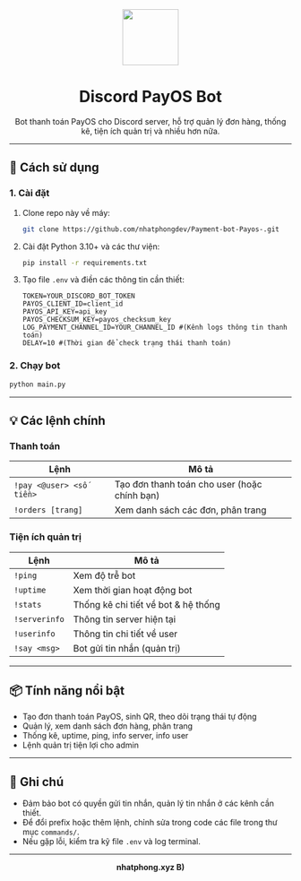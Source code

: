 <div align="center">
  <img src="https://encrypted-tbn0.gstatic.com/images?q=tbn:ANd9GcRs9ULmmyJBs3PlqlSpI_pJTDenFeJFhi8UAQ&s" width="100" />
  <h1>Discord PayOS Bot</h1>
  <p>Bot thanh toán PayOS cho Discord server, hỗ trợ quản lý đơn hàng, thống kê, tiện ích quản trị và nhiều hơn nữa.</p>
</div>

---

## 🚀 Cách sử dụng

### 1. Cài đặt

1. Clone repo này về máy:
   ```bash
   git clone https://github.com/nhatphongdev/Payment-bot-Payos-.git
   ```
2. Cài đặt Python 3.10+ và các thư viện:
   ```bash
   pip install -r requirements.txt
   ```
3. Tạo file `.env` và điền các thông tin cần thiết:
   ```env
   TOKEN=YOUR_DISCORD_BOT_TOKEN
   PAYOS_CLIENT_ID=client_id
   PAYOS_API_KEY=api_key
   PAYOS_CHECKSUM_KEY=payos_checksum_key
   LOG_PAYMENT_CHANNEL_ID=YOUR_CHANNEL_ID #(Kênh logs thông tin thanh toán)
   DELAY=10 #(Thời gian để check trạng thái thanh toán)
   ```

### 2. Chạy bot

```bash
python main.py
```

---

## 💡 Các lệnh chính

### Thanh toán

| Lệnh                     | Mô tả                                        |
| ------------------------ | -------------------------------------------- |
| `!pay <@user> <số tiền>` | Tạo đơn thanh toán cho user (hoặc chính bạn) |
| `!orders [trang]`        | Xem danh sách các đơn, phân trang            |

### Tiện ích quản trị

| Lệnh          | Mô tả                               |
| ------------- | ----------------------------------- |
| `!ping`       | Xem độ trễ bot                      |
| `!uptime`     | Xem thời gian hoạt động bot         |
| `!stats`      | Thống kê chi tiết về bot & hệ thống |
| `!serverinfo` | Thông tin server hiện tại           |
| `!userinfo`   | Thông tin chi tiết về user          |
| `!say <msg>`  | Bot gửi tin nhắn (quản trị)         |

---

## 📦 Tính năng nổi bật

- Tạo đơn thanh toán PayOS, sinh QR, theo dõi trạng thái tự động
- Quản lý, xem danh sách đơn hàng, phân trang
- Thống kê, uptime, ping, info server, info user
- Lệnh quản trị tiện lợi cho admin

---

## 📝 Ghi chú

- Đảm bảo bot có quyền gửi tin nhắn, quản lý tin nhắn ở các kênh cần thiết.
- Để đổi prefix hoặc thêm lệnh, chỉnh sửa trong code các file trong thư mục `commands/`.
- Nếu gặp lỗi, kiểm tra kỹ file `.env` và log terminal.

---

<div align="center">
  <b>nhatphong.xyz B)</b>
</div>
